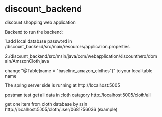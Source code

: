# discount_backend
discount shopping web application

Backend
to run the backend:

1.add local database password in /discount_backend/src/main/resources/application.properties

2./discount_backend/src/main/java/com/webapplication/discounthero/domain/AmazonCloth.java 

   change "@Table(name = "baseline_amazon_clothes")" to your local table name


The spring server side is running at http://localhost:5005

postman test
get all data in cloth catagory
http://localhost:5005/cloth/all

get one item from cloth database by asin
http://localhost:5005/cloth/user/0681256036 (example)
